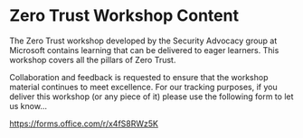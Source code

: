 # Zero Trust Workshop Content

The Zero Trust workshop developed by the Security Advocacy group at Microsoft contains learning that can be delivered to eager learners. This workshop covers all the pillars of Zero Trust.

Collaboration and feedback is requested to ensure that the workshop material continues to meet excellence. For our tracking purposes, if you deliver this workshop (or any piece of it) please use the following form to let us know...

https://forms.office.com/r/x4fS8RWz5K
